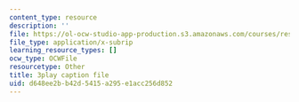 ```yaml
---
content_type: resource
description: ''
file: https://ol-ocw-studio-app-production.s3.amazonaws.com/courses/res-18-006-calculus-revisited-single-variable-calculus-fall-2010/d648ee2bb42d5415a295e1acc256d852_cm0io4R0tOM.vtt
file_type: application/x-subrip
learning_resource_types: []
ocw_type: OCWFile
resourcetype: Other
title: 3play caption file
uid: d648ee2b-b42d-5415-a295-e1acc256d852
---
```

